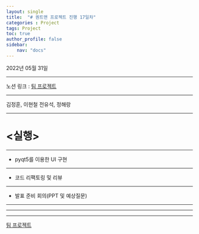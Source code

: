 ```yaml
---
layout: single
title:  "# 퀀트맨 프로젝트 진행 17일차"
categories : Project
tags: Project
toc: true
author_profile: false
sidebar:
    nav: "docs"
---
```


2022년 05월 31일

---

노션 링크 : [팀 프로젝트](https://www.notion.so/9eed869675554201ae6597a3aa3a7b20)

---

김정훈, 이현철 전유석, 정해랑

---

# <실행>

---

- pyqt5를 이용한 UI 구현

---

- 코드 리팩토링 및 리뷰

---

- 발표 준비 회의(PPT 및 예상질문)

---

---

---



[팀 프로젝트](https://www.notion.so/270cdb88db284238adec4ceb80a1bba8)
